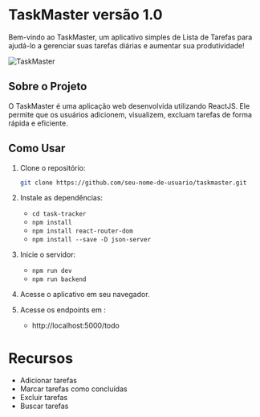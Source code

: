 # TaskMaster versão 1.0

Bem-vindo ao TaskMaster, um aplicativo simples de Lista de Tarefas para ajudá-lo a gerenciar suas tarefas diárias e aumentar sua produtividade!

![TaskMaster](https://caminho/para/sua/imagem)

## Sobre o Projeto

O TaskMaster é uma aplicação web desenvolvida utilizando ReactJS. Ele permite que os usuários adicionem, visualizem, excluam tarefas de forma rápida e eficiente.

## Como Usar

1. Clone o repositório:
   ```bash
   git clone https://github.com/seu-nome-de-usuario/taskmaster.git

2. Instale as dependências:
   - `cd task-tracker`
   - `npm install`
   - `npm install react-router-dom`
   - `npm install --save -D json-server`
3. Inicie o servidor:
   - `npm run dev`
   - `npm run backend`

4. Acesse o aplicativo em seu navegador.

5. Acesse os endpoints em :
   - http://localhost:5000/todo

# Recursos
- Adicionar tarefas
- Marcar tarefas como concluídas
- Excluir tarefas
- Buscar tarefas

